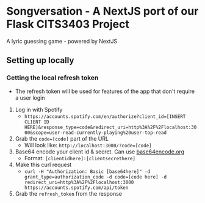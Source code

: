 # Songversation - A NextJS port of our Flask CITS3403 Project

A lyric guessing game - powered by NextJS

## Setting up locally

### Getting the local refresh token
- The refresh token will be used for features of the app that don't require a user login

1. Log in with Spotify
    - `https://accounts.spotify.com/en/authorize?client_id=[INSERT CLIENT ID HERE]&response_type=code&redirect_uri=http%3A%2F%2Flocalhost:3000&scope=user-read-currently-playing%20user-top-read`
2. Grab the `code=[code]` part of the URL
    - Will look like: `http://localhost:3000/?code=[code]`
3. Base64 encode your client id & secret. Can use [base64encode.org](https://www.base64encode.org/)
    - Format: `[clientidhere]:[clientsecrethere]`
4. Make this curl request
    - `curl -H "Authorization: Basic [base64here]"
-d grant_type=authorization_code -d code=[code here] -d redirect_uri=http%3A%2F%2Flocalhost:3000 https://accounts.spotify.com/api/token`
5. Grab the `refresh_token` from the response